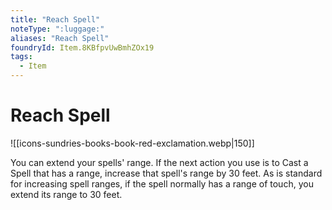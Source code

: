 ```yaml
---
title: "Reach Spell"
noteType: ":luggage:"
aliases: "Reach Spell"
foundryId: Item.8KBfpvUwBmhZOx19
tags:
  - Item
---
```


# Reach Spell
![[icons-sundries-books-book-red-exclamation.webp|150]]

You can extend your spells' range. If the next action you use is to Cast a Spell that has a range, increase that spell's range by 30 feet. As is standard for increasing spell ranges, if the spell normally has a range of touch, you extend its range to 30 feet.
